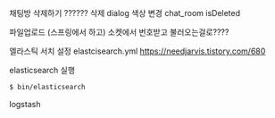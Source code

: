 채팅방 삭제하기 ?????? 삭제 dialog 색상 변경
chat_room isDeleted


파일업로드 (스프링에서 하고) 
소켓에서 번호받고 불러오는걸로????


엘라스틱 서치 설정 elastcisearch.yml
https://needjarvis.tistory.com/680


elasticsearch 실행
``` bash
$ bin/elasticsearch
```

logstash